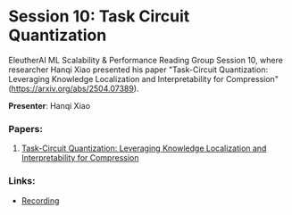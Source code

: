 # Session 10: Task Circuit Quantization

EleutherAI ML Scalability & Performance Reading Group Session 10, where researcher Hanqi Xiao presented his paper "Task-Circuit Quantization: Leveraging Knowledge Localization and Interpretability for Compression" (https://arxiv.org/abs/2504.07389).

**Presenter**: Hanqi Xiao

### Papers:
1. [Task-Circuit Quantization: Leveraging Knowledge Localization and Interpretability for Compression](https://arxiv.org/abs/2504.07389)

### Links:
- [Recording](https://www.youtube.com/watch?v=WUU1CCbzmKg)
